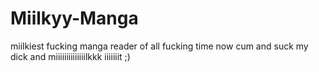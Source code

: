 # Miilkyy-Manga
miilkiest fucking manga reader of all fucking time now cum and suck my dick and miiiiiiiiiiiiiilkkk iiiiiiit ;)
